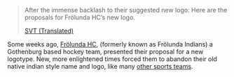 > After the immense backlash to their suggested new logo: Here are the proposals for Frölunda HC’s new logo.
> 
> [SVT (Translated)](https://www-svt-se.translate.goog/nyheter/lokalt/vast/efter-logotypehaveriet-har-ar-forslagen-till-frolundas-nya-logga?_x_tr_sl=sv&_x_tr_tl=en&_x_tr_hl=sv&_x_tr_pto=wapp)


Some weeks ago, [Frölunda HC](https://www.frolundahockey.com/p/), (formerly known as Frölunda Indians) a Gothenburg based hockey team, presented their proposal for a new logotype. New, more enlightened times forced them to abandon their old native indian style name and logo, like many [other sports teams](https://abcnews.go.com/US/washington-redskins-change-years-backlash/story?id=71744369).
